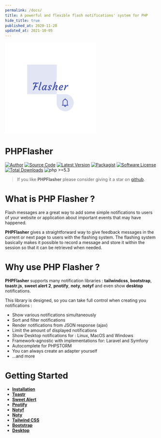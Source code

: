 ```yaml
---
permalink: /docs/
title: A powerful and flexible flash notifications' system for PHP
hide_title: true
published_at: 2020-11-28
updated_at: 2021-10-05
---
```


<div class="text-center mb-8">
    <img id="logo" src="/static/php-flasher.png" height="300px" width="300px" alt="PHP Flasher">
    <h1 class="text-indigo-900 mt-1">
        PHP<span class="text-indigo-500">Flasher</span>
    </h1>
    <p class="mt-5">
        <a href="https://www.linkedin.com/in/younes-khoubza/"><img src="https://img.shields.io/badge/author-@yoeunes-blue.svg" alt="Author"></a>
        <a href="https://github.com/php-flasher/php-flasher"><img src="https://img.shields.io/badge/source-php--flasher/flasher-blue.svg?style=flat-square" alt="Source Code"></a>
        <a href="https://github.com/php-flasher/flasher/releases"><img src="https://img.shields.io/github/tag/php-flasher/flasher.svg" alt="Latest Version"></a>
        <a href="https://packagist.org/packages/php-flasher/flasher"><img src="https://img.shields.io/badge/packagist-php--flasher/flasher-orange.svg?style=flat-square" alt="Packagist"></a>
        <a href="https://github.com/php-flasher/flasher/blob/master/LICENSE"><img src="https:////img.shields.io/badge/license-MIT-brightgreen.svg" alt="Software License"></a>
        <a href="https://packagist.org/packages/php-flasher/flasher"><img src="https://img.shields.io/packagist/dt/php-flasher/flasher.svg" alt="Total Downloads"></a>
        <img src="https://img.shields.io/packagist/php-v/php-flasher/flasher.svg?style=flat-square" alt="php >=5.3">
    </p>
</div>

> If you like **<span class="text-indigo-900">PHP<span class="text-indigo-500">Flasher</span></span>** please consider giving it a star on <a href="https://github.com/php-flasher/php-flasher">github</a>.

# What is PHP Flasher ?

Flash messages are a great way to add some simple notifications to users of your website or application about important events that may have happened.

**<span class="text-indigo-900">PHP<span class="text-indigo-500">Flasher</span></span>** gives a straightforward way to give feedback messages in the current or next page to users with the flashing system.
The flashing system basically makes it possible to record a message and store it within the session so that it can be retrieved when needed.

# Why use PHP Flasher ?

**<span class="text-indigo-900">PHP<span class="text-indigo-500">Flasher</span></span>** supports many notification libraries : __tailwindcss__, __bootstrap__, __toastr.js__, __sweet alert 2__, __pnotify__, __noty__, __notyf__ and even show __desktop__ notifications.

This library is designed, so you can take full control when creating you notifications :

* Show various notifications simultaneously
* Sort and filter notifications
* Render notifications from JSON response (ajax)
* Limit the amount of displayed notifications
* Show Desktop notifications for : Linux, MacOS and Windows
* Framework-agnostic with implementations for: Laravel and Symfony
* Autocomplete for PHPSTORM
* You can always create an adapter yourself
* ...and more

# Getting Started

* **[Installation](/docs/installation/)**
* **[Toastr](/docs/adapter/toastr/)**
* **[Sweet Alert](/docs/adapter/sweet-alert/)**
* **[Pnotify](/docs/adapter/pnotify/)**
* **[Notyf](/docs/adapter/notyf/)**
* **[Noty](/docs/adapter/noty/)**
* **[Tailwind CSS](/docs/adapter/template/tailwindcss/)**
* **[Bootstrap](/docs/adapter/template/bootstrap/)**
* **[Desktop](/docs/adapter/template/desktop/)**
